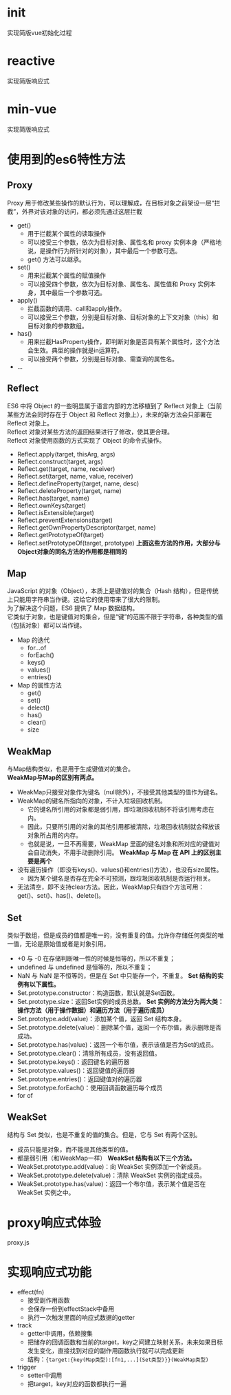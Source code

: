 # init
实现简版vue初始化过程
# reactive
实现简版响应式
# min-vue
实现简版响应式
# 使用到的es6特性方法
## Proxy
Proxy 用于修改某些操作的默认行为，可以理解成，在目标对象之前架设一层“拦截”，外界对该对象的访问，都必须先通过这层拦截
- get()
  - 用于拦截某个属性的读取操作
  - 可以接受三个参数，依次为目标对象、属性名和 proxy 实例本身（严格地说，是操作行为所针对的对象），其中最后一个参数可选。
  - get() 方法可以继承。
- set()
  - 用来拦截某个属性的赋值操作
  - 可以接受四个参数，依次为目标对象、属性名、属性值和 Proxy 实例本身，其中最后一个参数可选。
- apply()
  - 拦截函数的调用、call和apply操作。
  - 可以接受三个参数，分别是目标对象、目标对象的上下文对象（this）和目标对象的参数数组。
- has() 
  - 用来拦截HasProperty操作，即判断对象是否具有某个属性时，这个方法会生效。典型的操作就是in运算符。
  - 可以接受两个参数，分别是目标对象、需查询的属性名。
- ...
## Reflect
ES6 中将 Object 的一些明显属于语言内部的方法移植到了 Reflect 对象上（当前某些方法会同时存在于 Object 和 Reflect 对象上），未来的新方法会只部署在 Reflect 对象上。  
Reflect 对象对某些方法的返回结果进行了修改，使其更合理。  
Reflect 对象使用函数的方式实现了 Object 的命令式操作。
- Reflect.apply(target, thisArg, args)
- Reflect.construct(target, args)
- Reflect.get(target, name, receiver)
- Reflect.set(target, name, value, receiver)
- Reflect.defineProperty(target, name, desc)
- Reflect.deleteProperty(target, name)
- Reflect.has(target, name)
- Reflect.ownKeys(target)
- Reflect.isExtensible(target)
- Reflect.preventExtensions(target)
- Reflect.getOwnPropertyDescriptor(target, name)
- Reflect.getPrototypeOf(target)
- Reflect.setPrototypeOf(target, prototype)
**上面这些方法的作用，大部分与Object对象的同名方法的作用都是相同的**
## Map
JavaScript 的对象（Object），本质上是键值对的集合（Hash 结构），但是传统上只能用字符串当作键。这给它的使用带来了很大的限制。  
为了解决这个问题，ES6 提供了 Map 数据结构。  
它类似于对象，也是键值对的集合，但是“键”的范围不限于字符串，各种类型的值（包括对象）都可以当作键。
- Map 的迭代
  - for...of
  - forEach()
  - keys()
  - values()
  - entries()
- Map 的属性方法
  - get()
  - set()
  - delect()
  - has()
  - clear()
  - size
## WeakMap
与Map结构类似，也是用于生成键值对的集合。  
**WeakMap与Map的区别有两点。**
- WeakMap只接受对象作为键名（null除外），不接受其他类型的值作为键名。
- WeakMap的键名所指向的对象，不计入垃圾回收机制。
  - 它的键名所引用的对象都是弱引用，即垃圾回收机制不将该引用考虑在内。
  - 因此，只要所引用的对象的其他引用都被清除，垃圾回收机制就会释放该对象所占用的内存。
  - 也就是说，一旦不再需要，WeakMap 里面的键名对象和所对应的键值对会自动消失，不用手动删除引用。
**WeakMap 与 Map 在 API 上的区别主要是两个**
- 没有遍历操作（即没有keys()、values()和entries()方法），也没有size属性。
  - 因为某个键名是否存在完全不可预测，跟垃圾回收机制是否运行相关。
- 无法清空，即不支持clear方法。因此，WeakMap只有四个方法可用：get()、set()、has()、delete()。
## Set
类似于数组，但是成员的值都是唯一的，没有重复的值。允许你存储任何类型的唯一值，无论是原始值或者是对象引用。
- +0 与 -0 在存储判断唯一性的时候是恒等的，所以不重复；
- undefined 与 undefined 是恒等的，所以不重复；
- NaN 与 NaN 是不恒等的，但是在 Set 中只能存一个，不重复。
**Set 结构的实例有以下属性。**
- Set.prototype.constructor：构造函数，默认就是Set函数。
- Set.prototype.size：返回Set实例的成员总数。
**Set 实例的方法分为两大类：操作方法（用于操作数据）和遍历方法（用于遍历成员）**
- Set.prototype.add(value)：添加某个值，返回 Set 结构本身。
- Set.prototype.delete(value)：删除某个值，返回一个布尔值，表示删除是否成功。
- Set.prototype.has(value)：返回一个布尔值，表示该值是否为Set的成员。
- Set.prototype.clear()：清除所有成员，没有返回值。
- Set.prototype.keys()：返回键名的遍历器
- Set.prototype.values()：返回键值的遍历器
- Set.prototype.entries()：返回键值对的遍历器
- Set.prototype.forEach()：使用回调函数遍历每个成员
- for of
## WeakSet
结构与 Set 类似，也是不重复的值的集合。但是，它与 Set 有两个区别。
- 成员只能是对象，而不能是其他类型的值。
- 都是弱引用（和WeakMap一样）
**WeakSet 结构有以下三个方法。**
- WeakSet.prototype.add(value)：向 WeakSet 实例添加一个新成员。
- WeakSet.prototype.delete(value)：清除 WeakSet 实例的指定成员。
- WeakSet.prototype.has(value)：返回一个布尔值，表示某个值是否在 WeakSet 实例之中。

# proxy响应式体验
proxy.js

# 实现响应式功能
- effect(fn)
  - 接受副作用函数
  - 会保存一份到effectStack中备用
  - 执行一次触发里面的响应式数据的getter
- track
  - getter中调用，依赖搜集
  - 把储存的回调函数和当前的target，key之间建立映射关系，未来如果目标发生变化，直接找到对应的副作用函数执行就可以完成更新
  - 结构：``{target:{key(Map类型):[fn1,...](Set类型)}}(WeakMap类型)``
- trigger
  - setter中调用
  - 把target，key对应的函数都执行一遍